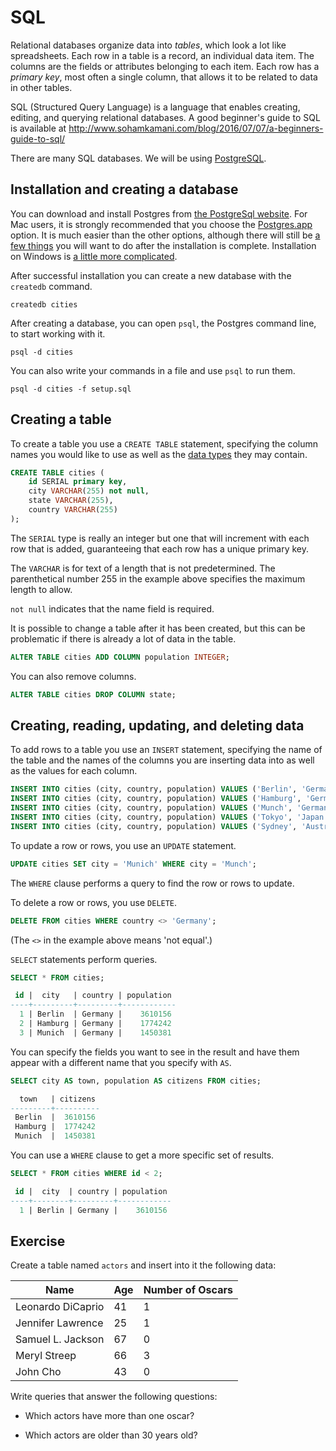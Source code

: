 # SQL

Relational databases organize data into _tables_, which look a lot like spreadsheets. Each row in a table is a record, an individual data item. The columns are the fields or attributes belonging to each item. Each row has a _primary key_, most often a single column, that allows it to be related to data in other tables.

SQL (Structured Query Language) is a language that enables creating, editing, and querying relational databases. A good beginner's guide to SQL is available at <a href="http://www.sohamkamani.com/blog/2016/07/07/a-beginners-guide-to-sql/">http://www.sohamkamani.com/blog/2016/07/07/a-beginners-guide-to-sql/</a>

There are many SQL databases. We will be using <a href="https://www.postgresql.org/">PostgreSQL</a>.

## Installation and creating a database

You can download and install Postgres from <a href="https://www.postgresql.org/download/">the PostgreSql website</a>. For Mac users, it is strongly recommended that you choose the [Postgres.app](http://postgresapp.com/) option. It is much easier than the other options, although there will still be [a few things](mac.mid) you will want to do after the installation is complete. Installation on Windows is [a little more complicated](win.md).

After successful installation you can create a new database with the `createdb` command.

```
createdb cities
```

After creating a database, you can open `psql`, the Postgres command line, to start working with it.

```
psql -d cities
```

You can also write your commands in a file and use `psql` to run them.

```
psql -d cities -f setup.sql
```

## Creating a table

To create a table you use a `CREATE TABLE` statement, specifying the column names you would like to use as well as the <a href="https://www.postgresql.org/docs/9.5/static/datatype.html">data types</a> they may contain.

```sql
CREATE TABLE cities (
    id SERIAL primary key,
    city VARCHAR(255) not null,
    state VARCHAR(255),
    country VARCHAR(255)
);
```

The `SERIAL` type is really an integer but one that will increment with each row that is added, guaranteeing that each row has a unique primary key.

The `VARCHAR` is for text of a length that is not predetermined. The parenthetical number 255 in the example above specifies the maximum length to allow.

`not null` indicates that the name field is required.

It is possible to change a table after it has been created, but this can be problematic if there is already a lot of data in the table.

```sql
ALTER TABLE cities ADD COLUMN population INTEGER;
```

You can also remove columns.

```sql
ALTER TABLE cities DROP COLUMN state;
```

## Creating, reading, updating, and deleting data

To add rows to a table you use an `INSERT` statement, specifying the name of the table and the names of the columns you are inserting data into as well as the values for each column.

```sql
INSERT INTO cities (city, country, population) VALUES ('Berlin', 'Germany', 3610156);
INSERT INTO cities (city, country, population) VALUES ('Hamburg', 'Germany', 1774242);
INSERT INTO cities (city, country, population) VALUES ('Munch', 'Germany', 1450381);
INSERT INTO cities (city, country, population) VALUES ('Tokyo', 'Japan', 13617445);
INSERT INTO cities (city, country, population) VALUES ('Sydney', 'Australia', 4921000);
```

To update a row or rows, you use an `UPDATE` statement.

```sql
UPDATE cities SET city = 'Munich' WHERE city = 'Munch';
```

The `WHERE` clause performs a query to find the row or rows to update.

To delete a row or rows, you use `DELETE`.

```sql
DELETE FROM cities WHERE country <> 'Germany';
```

(The `<>` in the example above means 'not equal'.)

`SELECT` statements perform queries.

```sql
SELECT * FROM cities;

 id |  city   | country | population 
----+---------+---------+------------
  1 | Berlin  | Germany |    3610156
  2 | Hamburg | Germany |    1774242
  3 | Munich  | Germany |    1450381
```

You can specify the fields you want to see in the result and have them appear with a different name that you specify with `AS`.

```sql
SELECT city AS town, population AS citizens FROM cities;

  town   | citizens 
---------+----------
 Berlin  |  3610156
 Hamburg |  1774242
 Munich  |  1450381
```

You can use a `WHERE` clause to get a more specific set of results.

```sql
SELECT * FROM cities WHERE id < 2;

 id |  city  | country | population 
----+--------+---------+------------
  1 | Berlin | Germany |    3610156
```

## Exercise

 Create a table named `actors` and insert into it the following data:

| Name              | Age  | Number of Oscars |
| ----------------- | ---- | ---------------- |
| Leonardo DiCaprio | 41   | 1                |
| Jennifer Lawrence | 25   | 1                |
| Samuel L. Jackson | 67   | 0                |
| Meryl Streep      | 66   | 3                |
| John Cho          | 43   | 0                |

Write queries that answer the following questions:

* Which actors have more than one oscar?

* Which actors are older than 30 years old?
